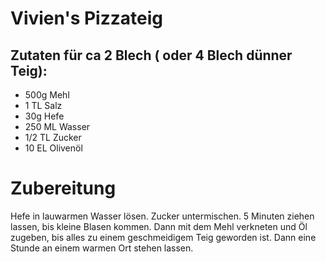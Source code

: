 # Vivien's Pizzateig
## Zutaten für ca 2 Blech ( oder 4 Blech dünner Teig): 
- 500g Mehl 
- 1 TL Salz 
- 30g Hefe 
- 250 ML Wasser 
- 1/2 TL Zucker 
- 10 EL Olivenöl  

# Zubereitung
Hefe in lauwarmen Wasser lösen. 
Zucker untermischen. 
5 Minuten ziehen lassen, bis kleine Blasen kommen. 
Dann mit dem Mehl verkneten und Öl zugeben, bis alles zu einem geschmeidigem Teig geworden ist. 
Dann eine Stunde an einem warmen Ort stehen lassen. 
